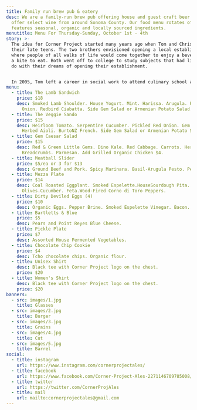 ```yaml
---
title: Family run brew pub & eatery
desc: We are a family-run brew pub offering house and guest craft beer. We also
  offer select wine from around Sonoma County. Our food menu rotates often, and
  features seasonal, organic and locally sourced ingredients.
menutitle: Menu For Thursday-Sunday, October 1st - 4th
story: >-
  The idea for Corner Project started many years ago when Tom and Chris were in
  their late teens. The two brothers envisioned opening a local establishment
  where people of all walks of life would come together to enjoy a beverage and
  a bite to eat. Both went off to college to study subjects that had little to
  do with their dreams of opening their establishment.


  In 2005, Tom left a career in social work to attend culinary school and a few years later, Chris began brewing beer on his stove-top. In early 2017 the two of them revisited their dream in a more serious mindset and brought the concept of Corner Project to fruition.
menu:
  - title: The Lamb Sandwich
    price: $18
    desc: Smoked Lamb Shoulder. House Yogurt. Mint. Harissa. Arugula. Pickled Red
      Onion. Redbird Ciabatta. Side Gem Salad or Armenian Potato Salad.
  - title: The Veggie Sando
    price: $15
    desc: Heirloom Tomato. Serpentine Cucumber. Pickled Red Onion. Gem Lettuce.
      Herbed Aioli. BurtoNZ French. Side Gem Salad or Armenian Potato Salad.
  - title: Gem Caesar Salad
    price: $15
    desc: Red & Green Little Gems. Dino Kale. Red Cabbage. Carrots. Herbed
      Breadcrumbs. Parmesan. Add Grilled Organic Chicken $4.
  - title: Meatball Slider
    price: $5/ea or 3 for $13
    desc: Ground Beef and Pork. Spicy Marinara. Basil-Arugula Pesto. Pecorino.
  - title: Mezza Plate
    price: $14
    desc: Coal Roasted Eggplant. Smoked Espelette.HouseSourdough Pita.
      Olives.Cucumber. Feta.Wood-Fired Corno di Toro Peppers.
  - title: Dirty Deviled Eggs (4)
    price: $10
    desc: Organic Eggs. Pepper Brine. Smoked Espelette Vinegar. Bacon.
  - title: Bartletts & Blue
    price: $5
    desc: Pears and Point Reyes Blue Cheese.
  - title: Pickle Plate
    price: $7
    desc: Assorted House Fermented Vegetables.
  - title: Chocolate Chip Cookie
    price: $4
    desc: Tcho chocolate chips. Organic flour.
  - title: Unisex Shirt
    desc: Black tee with Corner Project logo on the chest.
    price: $20
  - title: Women's Shirt
    desc: Black tee with Corner Project logo on the chest.
    price: $20
banners:
  - src: images/1.jpg
    title: Glasses
  - src: images/2.jpg
    title: Burger
  - src: images/3.jpg
    title: Grains
  - src: images/4.jpg
    title: Cut
  - src: images/5.jpg
    title: Barrel
social:
  - title: instagram
    url: https://www.instagram.com/cornerprojectales/
  - title: facebook
    url: https://www.facebook.com/Corner-Project-Ales-2271146709785008/
  - title: twitter
    url: https://twitter.com/CornerProjAles
  - title: mail
    url: mailto:cornerprojectales@gmail.com
---
```

